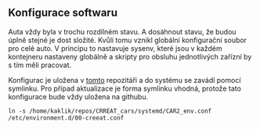 

## Konfigurace softwaru

Auta vždy byla v trochu rozdílném stavu. A dosáhnout stavu, že budou úplně stejné je dost složité. Kvůli tomu vznikl globální konfigurační soubor pro celé auto. V principu to nastavuje sysenv, které jsou v každém kontejneru nastaveny globálně a skripty pro obsluhu jednotlivých zařízní by s tím měli pracovat. 

Konfigurac je uložena v [tomto]() repozitáři a do systému se zavádí pomocí symlinku. Pro případ aktualizace je forma symlinku vhodná, protože tato konfigurace bude vždy uložena na githubu.

```
ln -s /home/kaklik/repos/CRREAT_cars/systemd/CAR2_env.conf /etc/environment.d/00-creeat.conf
```
